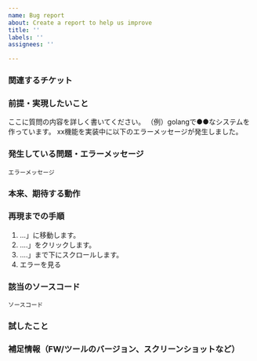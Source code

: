 ```yaml
---
name: Bug report
about: Create a report to help us improve
title: ''
labels: ''
assignees: ''

---
```

### 関連するチケット

### 前提・実現したいこと
ここに質問の内容を詳しく書いてください。
（例）golangで●●なシステムを作っています。
xx機能を実装中に以下のエラーメッセージが発生しました。

### 発生している問題・エラーメッセージ
```
エラーメッセージ
```

### 本来、期待する動作

### 再現までの手順
1. ...」に移動します。
2. ....」をクリックします。
3. ....」まで下にスクロールします。
4. エラーを見る

### 該当のソースコード
```
ソースコード
```

### 試したこと

### 補足情報（FW/ツールのバージョン、スクリーンショットなど）
